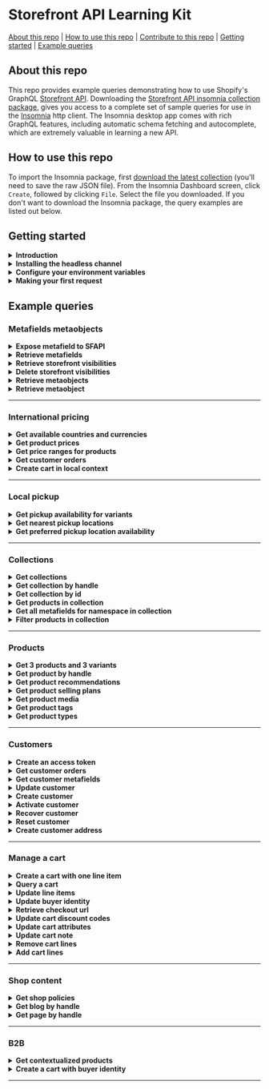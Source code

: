 # Storefront API Learning Kit
[About this repo](#about-this-repo) | [How to use this repo](#how-to-use-this-repo) | [Contribute to this repo](https://github.com/Shopify/storefront-api-learning-kit/blob/main/contributing.md) | [Getting started](#getting-started) | [Example queries](#example-queries)

## About this repo
This repo provides example queries demonstrating how to use Shopify's GraphQL [Storefront API](https://shopify.dev/docs/storefront-api/getting-started). Downloading the [Storefront API insomnia collection package](builds/storefront-api-learning-kit-insomnia.json), gives you access to a complete set of sample queries for use in the [Insomnia](https://insomnia.rest/) http client. The Insomnia desktop app comes with rich GraphQL features, including automatic schema fetching and autocomplete, which are extremely valuable in learning a new API.
## How to use this repo
To import the Insomnia package, first [download the latest collection](builds/storefront-api-learning-kit-insomnia.json) (you'll need to save the raw JSON file).
From the Insomnia Dashboard screen, click `Create`, followed by clicking `File`. Select the file you downloaded.
If you don't want to download the Insomnia package, the query examples are listed out below.
## Getting started
<details><summary><strong>Introduction</strong></summary>
<p>

This learning kit provides a set of common GraphQL queries and mutations used with the Shopify Storefront API.

If not already familiar with GraphQL, or Shopify APIs, please consult the Shopify GraphQL learning kit  https://shopifypartnerblog.myshopify.com/blogs/blog/shopify-graphql-learning-kit

The Shopify Storefront API gives you full creative control to customize your customers' buying experience.

With the Storefront API you can access several Shopify resource types with the following access scopes:
- Read products, variants, and collections.
- Read and modify customer details.
- Read and modify checkouts.
- Read store content like articles, blogs and comments.
- Read subscription selling plans.
- Read and modify cart objects.

Unlike the Admin API, the Storefront API is an unauthenticated API.
Any data exposed by the Storefront API can be seen by any visitor to the store.
Only use the Storefront API when you're comfortable with that risk and the data that is being exposed.
Risk can be mitigated by only providing access scopes required.
For a complete list of access scopes consult Shopify documentation at https://shopify.dev/api/usage/access-scopes#unauthenticated-access-scopes

Access to the Storefront API can be granted by a merchant via a public sales channel, or by creating a Headless channel in your Shopify Admin.
For simplicity of this tutorial, we'll create a Headless channel in the Shopify Admin.
The process to add the Headless channel is documented in the next section titled "Installing the Headless Channel ".

Documentation for accessing the Storefront API using the Headless channel can be found [here](https://shopify.dev//custom-storefronts/building-with-the-storefront-api/getting-started#step-1-enable-storefront-api-access)

The home of Storefront API-related developer documents and tutorials can be found at https://shopify.dev/api/storefront</p>
</details>
<details><summary><strong>Installing the headless channel</strong></summary>
<p>

To start using the Storefront API you'll need to enable access by installing the __Headless__ channel on your store.
To install, you can follow the directions outlined here or get it from the [Shopify App Store](https://apps.shopify.com/headless).

Installing the Headless Channel from Shopify Admin
1. From your Shopify admin, click __Sales channels__.
2. Click __Recommended sales channels__.
3. In the __Picked for you modal__, scroll to the Build custom storefronts section.
4. Within the __Headless: Build your own commerce stack__ card, click __Add__.
5. Click __Add sales channel__.
6. Click __Create storefront__.</p>
</details>
<details><summary><strong>Configure your environment variables</strong></summary>
<p>

Environment variables are JSON key-value pairs that allow you to refer to values without having to write them out every time.

For the tutorial, three environment variables will be utilized.

1. `base_url` will be the Shopify store being connected to.
- If your store is mydevstore.myshopify.com, enter “mydevstore.myshopify.com” here.
2. `api_version` is the Storefront API version used for the API requests.
- This can be changed to an earlier version or unstable depending on your use case.
3. `storefront_access_token` is used to populate the X-Shopify-Storefront-Access-Token request header.
- This is the Public access token associated with the Storefront you created in the "Installing the Headless Channel" section.</p>
</details>
<details><summary><strong>Making your first request</strong></summary>
<p>

You should see at the top of the frame that we're using the "base_url" and "api_version" to build out the address for the endpoint.
You can also click the "Headers" tab at the top to see the "storefront_access_token" being used.
Hovering over environment variables should show you the value that will be substituted into the request.
If you don’t see your values, ensure you have the right environment selected.

Once you've confirmed these three fields are set in your environment, try running the shop query below.
If the Storefront API access token has been configured correctly, you should get your shop’s info returned.

```gql
query getShopDetails{
  shop {
    name
    primaryDomain{
      host
      url
    }
    paymentSettings{
      currencyCode
      acceptedCardBrands
      enabledPresentmentCurrencies
    }
  }
}
```
</p>
</details>

## Example queries
### Metafields metaobjects
<details><summary><strong>Expose metafield to SFAPI</strong></summary>
<p>

Metafields allow merchants to store additional information for Shopify resources including:
- Products
- Collections
- Customers
- Blogs
- Pages
- Shop
- Discounts
- Draft Orders
- Locations
- Orders
- Product Images
- Product Variants

For a complete list please consult https://shopify.dev/api/admin-graphql/2022-10/enums/MetafieldOwnerType

Unlike the Admin API, metafields must first be made visible to the Storefront API.
To make metafields visible to the Storefront API use the Shopify Admin API mutation metafieldStorefrontVisibilityCreate.

Ensure you are calling the Admin API https://shopify.dev/api/admin-graphql#endpoints with valid Admin API credentials https://shopify.dev/api/admin-graphql#authentication when exposing metafields to the Storefront API.

For more information on the metafieldStorefrontVisibilityCreate mutation consult the Shopify Admin API doc https://shopify.dev/docs/admin-api/graphql/reference/metafields/metafieldstorefrontvisibilitycreate

For a complete Storefront API metafield reference please consult the metafield tutorial at
https://shopify.dev/tutorials/retrieve-metafields-with-storefront-api#expose-metafields-to-the-storefront-api

```gql
mutation createMetafieldStorefrontVisibility(
  $input: MetafieldStorefrontVisibilityInput!
) {
  metafieldStorefrontVisibilityCreate(input: $input) {
    metafieldStorefrontVisibility {
      id # MetafieldStorefrontVisibility record id
      key # Key must be unique within this namespace on this resource
      ownerType
      namespace
      updatedAt
    }
    userErrors {
      field
      message
    }
  }
}

variables
{
  "input": {
    "key": "drying_instructions",
    "namespace": "garment_care",
    "ownerType": "COLLECTION"
  }
}
```
</p>
</details>
<details><summary><strong>Retrieve metafields</strong></summary>
<p>

Once a metafield has been exposed it can be retrieved using the Storefront API. In order to retrieve a single metafield, specify the namespace and key arguments.
To query for a list of metafields pass the identifiers argument again specifying namespace and key
For more information please consult https://shopify.dev/custom-storefronts/products-collections/metafields#step-2-retrieve-metafields

The following example retrieves a specific metafield and a list of metafields that match the supplied namespace and key and collection id.
Ensure that you've added a value to any metafields you wish to query back by updating it using Admin API https://shopify.dev/apps/metafields/manage-metafields#step-3-update-a-metafield

```gql
query getCollectionMetaField(
  $id: ID!
  $namespace: String!
  $key: String!
  $another_namespace: String!
  $another_key: String!
) {
  collection(id: $id) {
    metafield(namespace: $namespace, key: $key) {
      key
      namespace
      value
      id # metafield id
    }
  }
  
  collection(id: $id) {
    metafields(
      identifiers: [
        { namespace: $namespace, key: $key },
        { namespace: $another_namespace, key: $another_key }
      ]
    ) {
      key
      namespace
      value
      id # metafield id
    }
  }
}

variables
{
  "id": "gid://shopify/Collection/288378781858",
  "namespace": "garment_care",
  "key": "wash_temperature",
  "another_namespace": "bakery",
  "another_key": "ingredients-new"
}
```
</p>
</details>
<details><summary><strong>Retrieve storefront visibilities</strong></summary>
<p>

To retrieve a list of MetafieldStorefrontVisibility records use the metafieldStorefrontVisibilities query available on the Admin API and return a list of exposed metafield records.

Ensure you are calling the Admin API https://shopify.dev/api/admin-graphql#endpoints with valid Admin API credentials https://shopify.dev/api/admin-graphql#authentication when retrieving a list of MetafieldStorefrontVisibility records.
For a complete reference please consult https://shopify.dev/api/admin-graphql/2022-10/queries/metafieldStorefrontVisibilities#top

```gql
query getMetafieldStorefrontVisibilities($first: Int!, $namespace: String!) {
  metafieldStorefrontVisibilities(first: $first, namespace: $namespace) {
    edges {
      node {
        id # Metafield visibility record id
        namespace
        key
        createdAt
      }
    }
  }
}

variables
{
  "first": 5,
  "namespace": "garment_care"
}
```
</p>
</details>
<details><summary><strong>Delete storefront visibilities</strong></summary>
<p>

If you no longer need to access a metafield with the Storefront API, you can hide it again by using the GraphQL Admin API to delete the MetafieldStorefrontVisibility record that you created.
The  metafieldStorefrontVisibilityDelete mutation requires the visibility record of the metafield you wish to hide from the Storefront API.
The metafield will no longer be accessible through the Storefront API.

Ensure you are calling the Admin API https://shopify.dev/api/admin-graphql#endpoints with valid Admin API credentials https://shopify.dev/api/admin-graphql#authentication when deleting a MetafieldStorefrontVisibility record.
For a complete reference please consult https://shopify.dev/api/admin-graphql/2022-10/mutations/metafieldStorefrontVisibilityDelete

```gql
mutation deleteMetafieldStorefrontVisibilities($id: ID!) {
  metafieldStorefrontVisibilityDelete(id: $id) {
    deletedMetafieldStorefrontVisibilityId # The visibility record of the metafield hidden from Storefront API
    
    userErrors {
      field
      message
    }
  }
}

variables
{
  "id": "gid://shopify/MetafieldStorefrontVisibility/1684242594"
}
```
</p>
</details>
<details><summary><strong>Retrieve metaobjects</strong></summary>
<p>

Metaobjects are custom data structures introduced with version 2023-01 that your app can define and create to store your app's information.
Similar to metafields, they can be associated with a Shopify resource such as a product or a collection.
However, they can also exist on their own. Metaobjects provide you with a way to create resources that Shopify doesn't offer out of the box.

In order to query metaobjects with the Storefront API you must first create a metaobject definition using the Admin API with the metaobjectDefinitionCreate mutation
and create a corresponding metaobject using the Admin API mutation metaobjectCreate.
For more information consult Shopify Admin API docs at https://shopify.dev/api/admin-graphql/2023-01/mutations/metaobjectDefinitionCreate
and https://shopify.dev/api/admin-graphql/2023-01/mutations/metaobjectCreate

When creating a new metaobject definition to create new associated metaobjects that you want to access using Storefront API, be sure to set "access" for the "storefront" property to "PUBLIC_READ".
For more information about the MetaObjectDefinitionCreateInput please see https://shopify.dev/api/admin-graphql/2023-01/mutations/metaobjectDefinitionCreate#field-metaobjectdefinitioncreateinput-access
Ensure you are calling the Admin API https://shopify.dev/api/admin-graphql#endpoints with valid Admin API credentials https://shopify.dev/api/admin-graphql#authentication

The following example returns a list of the first ten metaobjects for a given type from the Storefront API. As well as type, which is a required argument, either first or last must be passed.
Other optional arguments include reverse and sortKey which determines whether to sort the returned list by "id", "type", "updated_at", or "display_name".
For more information consult Storefront API documentation at https://shopify.dev/api/storefront/2023-01/queries/metaobjects

```gql
query getMetaObjects(
  $type: String!,
  $sortKey: String,
  $first: Int,
  $reverse: Boolean
){
  metaobjects(
    type: $type,
    sortKey: $sortKey,
    first: $first,
    reverse: $reverse
  ) {
    edges {
      node {
        id
        fields {
          key
          value
        }
        handle
        updatedAt
        type
      }
    }
  }
}

variables
{
  "type": "Product_Highlights",
  "sortKey": "id",
  "first": 10,
  "reverse": true
}
```
</p>
</details>
<details><summary><strong>Retrieve metaobject</strong></summary>
<p>

The following example retreives a single metaobject by a given metaobject id.
For more information consult Storefront API documentation at https://shopify.dev/api/storefront/2023-01/queries/metaobject


```gql
query getMetaObject($id: ID!) { # A metaobject can be retrieved by handle or id
  metaobject(id: $id) {
    id
    type
    updatedAt
    handle
    
    fields {
      key
      value
      type
    }
    
    fields {
      key
      value
      type
    }
  }
}

variables
{
  "id": "gid://shopify/Metaobject/819214"
}
```
</p>
</details>

---
### International pricing
<details><summary><strong>Get available countries and currencies</strong></summary>
<p>

To present pricing in local currency enable the market of the passed in country context within Markets.
If the country is not enabled in Markets the currency of the active localized experience will be the store's default currency.

To present a localized language experience enable it from Markets.
If an alternate language is not enabled for the passed in country context, the active language will be the store's default.

```gql
query getCountriesAndCurrencies($country: CountryCode) @inContext(country: $country) {
  localization {
    language{ #The language of the active localized experience.
      isoCode
      name
    }
    availableCountries {
      currency {
        isoCode
        name
        symbol
      }
      isoCode
      name
      unitSystem
    }
    country { #The currency of the active localized experience.
      currency {
        isoCode
        name
        symbol
      }
      isoCode
      name
      unitSystem
    }
  }
}

variables
{
  "country": "FR"
}
```
</p>
</details>
<details><summary><strong>Get product prices</strong></summary>
<p>

```gql
query allProducts($country: CountryCode) @inContext(country: $country) {
  products(first: 1) {
    edges {
      node {
        title
        variants(first:1) {
          edges {
            node {
              title
              price {
                amount
                currencyCode #active local currency
              }
            }
          }
        }
      }
    }
  }
}

variables
{
  "country": "CA"
}
```
</p>
</details>
<details><summary><strong>Get price ranges for products</strong></summary>
<p>

```gql
query getProductPriceRanges($country: CountryCode) @inContext(country: $country) {
  products(first: 1) {
    edges {
      node {
        title
        priceRange {
          minVariantPrice {
            amount
            currencyCode  #active local currency
          }
          maxVariantPrice {
            amount
            currencyCode
          }
        }
        compareAtPriceRange {
          minVariantPrice {
            amount
            currencyCode  #active local currency
          }
          maxVariantPrice {
            amount
            currencyCode
          }
        }
      }
    }
  }
}

variables
{
  "country": "CA"
}
```
</p>
</details>
<details><summary><strong>Get customer orders</strong></summary>
<p>

```gql
query getcustomerOrders($customerAccessToken: String!, $country: CountryCode)@inContext(country: $country) {
  customer(customerAccessToken: $customerAccessToken) {
    orders(first:10) {
      edges {
        node {
          totalPrice {
            amount
            currencyCode # store's currency
          }
          lineItems(first:10) {
            edges {
              node {
                originalTotalPrice {
                  amount
                  currencyCode # store's currency
                }
                variant {
                  price {
                    amount
                    currencyCode # active local currency
                  }
                }
              }
            }
          }
        }
      }
    }
  }
}

variables
{
  "customerAccessToken": "customerAccessToken",
  "country": "FR"
}
```
</p>
</details>
<details><summary><strong>Create cart in local context</strong></summary>
<p>

Generates a cart in the currency and language of the context passed in.
Requires that the country passed be enabled in Markets and that the language passed in is enabled for that market.

```gql
mutation cartCreate($cartInput: CartInput!, $country: CountryCode, $language: LanguageCode)@inContext(country: $country, language: $language){
  cartCreate(input: $cartInput) {
    userErrors {
      code
      message
    }
    cart {
      id
      checkoutUrl #URL for cart in local currency and language passed in
      lines(first: 50) {
        edges {
          node {
            id
            merchandise {
              ... on ProductVariant {
                title
                product {
                  title
                }
                id
                quantityAvailable
              }
            }
          }
        }
      }
      cost {
        subtotalAmount {
          amount #active local currency
          currencyCode
        }
        totalAmount {
          amount #active local currency
          currencyCode
        }
      }
    }
  }
}

variables
{
  "cartInput": {
    "lines": [
      {
        "quantity": 3,
        "merchandiseId": "gid://shopify/ProductVariant/42485059584162"
      },
      {
        "quantity": 1,
        "merchandiseId": "gid://shopify/ProductVariant/42790980223138"
      }
    ]
    
  },
  "country": "US",
  "language": "ES"
}
```
</p>
</details>

---
### Local pickup
<details><summary><strong>Get pickup availability for variants</strong></summary>
<p>

Before sending this request, please make sure your app has unauthenticated_read_product_pickup_locations scope, and store pick up has been enabled. For all the requirements please check this dev doc: https://shopify.dev/custom-storefronts/products-collections/local-pickup#requirements

You can also use "id" to replace "handle" as argument to query product.

```gql
query getStoreAvailability($handle: String! $name: String! $value:String!) {
  product(handle:$handle) {
    variantBySelectedOptions(selectedOptions: {name: $name, value: $value}) {
    storeAvailability(first: 1) {
      edges {
        node {
          available
          pickUpTime
          location {
            name
          }
        }
      }
    }
  }
}
}

variables
{
"handle": "Orange",
"name": "Weight",
"value": "2 lb"
}
```
</p>
</details>
<details><summary><strong>Get nearest pickup locations</strong></summary>
<p>

This query will return the first 5 shop locations that support in-store pickup. The `near` parameter is used to sort results based on proximity to the provided location. Results could also be sorted by city, location id, or location name by using CITY, ID, or NAME respectively as the sortKey.

```gql
query getNearestPickupLocations($location: GeoCoordinateInput!) {
  locations(near:$location, first: 5, sortKey: DISTANCE) {
    edges {
      node {
        id
        name
        address {
          formatted
        }
      }
    }
  }
}

variables
{
  "location": {
    "latitude": 45.4553,
    "longitude": -75.6973
  }
}
```
</p>
</details>
<details><summary><strong>Get preferred pickup location availability</strong></summary>
<p>

Before sending this request, please make sure your app has unauthenticated_read_product_pickup_locations scope.

This query will return in-store pickup locations that have the product stocked, sorted by proximity to a buyers preferred store pickup location. The buyer's preferred pickup location is passed as the `preferredLocationId` argument.

```gql
query getPreferredStoreAvailability ($preferredLocationId: ID, $handle: String!,$selectedOptions: [SelectedOptionInput!]!)@inContext(preferredLocationId: $preferredLocationId) {
  product(handle: $handle) {
    variantBySelectedOptions(selectedOptions: $selectedOptions) {
      storeAvailability(first: 1) {
        edges {
          node {
            available
            pickUpTime
            location {
              name
            }
          }
        }
      }
    }
  }
}

variables
{
  "preferredLocationId": "gid://shopify/Location/65607794710",
  "handle": "Orange",
  "selectedOptions": {
    "name": "Weight",
    "value": "1 lb"
  }
}
```
</p>
</details>

---
### Collections
<details><summary><strong>Get collections</strong></summary>
<p>

Simple query to return the first 10 collections in the shop.

Since a shop can contain multiple collections, pagination is required.

```gql
query getCollections {
  collections(first: 10) {
    edges {
      cursor
      node {
        id
        handle
      }
    }
    pageInfo {
      hasNextPage
      hasPreviousPage
    }
  }
}
```
</p>
</details>
<details><summary><strong>Get collection by handle</strong></summary>
<p>

Simple query to return details from a collection object by passing the collection.handle as an argument.

```gql
query getCollectionByHandle($handle: String!) {
  collection(handle: $handle) {
    id
    title
    description
  }
}

variables
{
  "handle": "all"
}
```
</p>
</details>
<details><summary><strong>Get collection by id</strong></summary>
<p>

Query that returns details from a collection object by passing the collection.id as an argument.

```gql
query getCollectionById($id: ID!) {
  collection(id: $id) {
    title
    description
    handle
  }
}

variables
{
  "id": "gid://shopify/Collection/1"
}
```
</p>
</details>
<details><summary><strong>Get products in collection</strong></summary>
<p>

This query returns data from a single collection, specified by the handle.

The data returned in the product connection can be used to display a page of products.

The `products` connection requires pagination in this query, since collections can contain a large number of products.
This query includes the `sortKey` argument on the products connection, this returns products in the order specified by the sortKey

Products can contain multiple images, so the `images` connection requires pagination.

Since products can contain multiple variants, we've asked the products connection to return price ranges.

In this example we only want to display 1 image per product, so we're only asking for first:1

```gql
query getProductsInCollection($handle: String!) {
  collection(handle: $handle) {
    id
    title
    products(first: 50, sortKey: BEST_SELLING) {
      edges {
        node {
          id
          title
          vendor
          availableForSale
          images(first: 1) {
            edges {
              node {
                id
                url
                width
                height
                altText
              }
            }
          }
          priceRange { # Returns range of prices for a product in the shop's currency.
            minVariantPrice {
              amount
              currencyCode
            }
            maxVariantPrice {
              amount
              currencyCode
            }
          }
        }
      }
    }
  }
}

variables
{
  "handle": "all"
}
```
</p>
</details>
<details><summary><strong>Get all metafields for namespace in collection</strong></summary>
<p>

Uses the `collectionByHandle` query to specify a collection by passing the handle.

Identifiers are used to identify the metafields associated with the resource matching the supplied list of namespaces and keys.

The `metafields` connection is using the `namespace` argument to return only metafields in a specific namespace.

Since collections can have a large number of metafields in a given namespace, pagination is required on the `metafields` connection.

By default, the Storefront API can't read metafields. To make specific metafields visible in the Storefront API, you need to create a MetafieldStorefrontVisibility record.

For more information please consult #https://shopify.dev/custom-storefronts/products-collections/metafields

```gql
query getCollectionMetafieldsByNamespace($handle: String! $namespace: String!) {
  collection(handle: $handle) {
    id
    metafields(identifiers: [{ namespace: $namespace, key: $key }]) {
    key
    namespace
    value
    id
  }
}
}

variables
{
"handle": "all",
"namespace": "global"
}
```
</p>
</details>
<details><summary><strong>Filter products in collection</strong></summary>
<p>

You can use the Storefront API to filter products in a collection using product filters.

This functionality lets you build a desired customer experience on a storefront, such as the ability to narrow down the search results that you display to customers.

Products in collections can be filtered by type, vendor, variant options, price, stock and metafield value.

Please note there are requirements to using product filters in collections here - https://shopify.dev/custom-storefronts/products-collections/filter-products#requirements

In the following example, products in the collection that have the "shoes" product type are returned.

Further examples of product filters can be found in the above documentation.

```gql
query getProductsOfProductTypeInCollection($handle: String!, $value: String!) {
  collection(handle: $handle) {
    handle
    products(first: 10, filters: { productType: $value }) {
    edges {
      node {
        handle
        productType
      }
    }
  }
}
}

variables
{
"handle": "filterable-collection",
"value": "shoes"
}
```
</p>
</details>

---
### Products
<details><summary><strong>Get 3 products and 3 variants</strong></summary>
<p>

This query gets the products connection, which is available from the QueryRoot, and asks for the first 3 products.
It selects edges, the node, and fields from each of the returned product objects.
Since products also have a variants connection, we repeat a similar process to get information on the first 3 variants on each of those products.


```gql
query getProductsAndVariants {
  products(first: 3) {
    edges {
      cursor
      node {
        id
        title
        description
        handle
        variants(first: 3) {
          edges {
            cursor
            node {
              id
              title
              quantityAvailable
              price {
                amount
                currencyCode
              }
            }
          }
        }
      }
    }
  }
}
```
</p>
</details>
<details><summary><strong>Get product by handle</strong></summary>
<p>

This query gets a single product connection, available from the QueryRoot, that matches the handle "my-test-product".
As only one product connection will be returned, we don't need to specify edges, node, or cursor. This query can also be used to get a product by id by replacing (handle: $handle) with (id: $id)

```gql
query getProductByHandle {
  product(handle: "my-test-product") {
    id
    title
    description
    variants(first: 3) {
      edges {
        cursor
        node {
          id
          title
          quantityAvailable
          price {
            amount
            currencyCode
          }
        }
      }
    }
  }
}
```
</p>
</details>
<details><summary><strong>Get product recommendations</strong></summary>
<p>

This query gets a single product connection, available from the QueryRoot, that matches the base64-encoded id of the product.
As only one product connection will be returned, we don't need to specify edges, node, or cursor.

```gql
query getProductRecommendations {
  productRecommendations(productId: "gid://shopify/Product/123456789") {
    id
    title
    description
    variants(first: 3) {
      edges {
        cursor
        node {
          id
          title
          quantityAvailable
          price {
            amount
            currencyCode
          }
        }
      }
    }
  }
}
```
</p>
</details>
<details><summary><strong>Get product selling plans</strong></summary>
<p>

This query gets the first 30 products, the first 5 selling plan groups associated with them, and the first 5 selling plans within the groups.
We use fragments to return the price adjustments for each selling plan.

```gql
query getProductSellingPlans {
  products(first: 30) {
    pageInfo {
      hasNextPage
      hasPreviousPage
    }
    edges {
      cursor
      node {
        id
        title
        sellingPlanGroups(first: 5) {
          pageInfo {
            hasNextPage
            hasPreviousPage
          }
          edges {
            cursor
            node {
              appName
              name
              options {
                name
                values
              }
              sellingPlans(first: 5) {
                pageInfo {
                  hasNextPage
                  hasPreviousPage
                }
                edges {
                  cursor
                  node {
                    id
                    description
                    recurringDeliveries
                    priceAdjustments {
                      adjustmentValue {
                        ... on SellingPlanPercentagePriceAdjustment {
                          adjustmentPercentage
                        }
                        ... on SellingPlanFixedAmountPriceAdjustment {
                          adjustmentAmount {
                            amount
                            currencyCode
                          }
                        }
                        ... on SellingPlanFixedPriceAdjustment {
                          price {
                            amount
                            currencyCode
                          }
                        }
                      }
                      orderCount
                    }
                    options {
                      name
                      value
                    }
                  }
                }
              }
            }
          }
        }
      }
    }
  }
}
```
</p>
</details>
<details><summary><strong>Get product media</strong></summary>
<p>

This query gets 3 products and their media; we use a fragment here to specify the fields that we want to return for each possible media type.
You cannot retrieve media for product variants with the Storefront API, only products. You cannot upload media, add media to a product, or delete media with the Storefront API, use the Admin API for these tasks.
https://shopify.dev/tutorials/manage-product-media-with-admin-api#retrieve-product-media-by-using-the-storefront-api

```gql
query getProductMedia {
  products(first: 3) {
    edges {
      cursor
      node {
        id
        title
        description
        media(first: 10) {
          edges {
            node {
              mediaContentType
              alt
              ...mediaFieldsByType
            }
          }
        }
      }
    }
  }
}

fragment mediaFieldsByType on Media {
  ...on ExternalVideo {
    id
    host
    originUrl
  }
  ...on MediaImage {
    image {
      url
    }
  }
  ...on Model3d {
    sources {
      url
      mimeType
      format
      filesize
    }
  }
  ...on Video {
    sources {
      url
      mimeType
      format
      height
      width
    }
  }
}
```
</p>
</details>
<details><summary><strong>Get product tags</strong></summary>
<p>

Returns product tags. This query requires the unauthenticated_read_product_tags scope, more info can be found here: https://shopify.dev/api/usage/access-scopes

```gql
query getProductTags {
  productTags(first:10) {
    edges{
      node
    }
  }
}
```
</p>
</details>
<details><summary><strong>Get product types</strong></summary>
<p>

Returns product types. This query requires the unauthenticated_read_product_listings scope, more info can be found here: https://shopify.dev/api/usage/access-scopes
```gql
query getProductTypes {
  productTypes(first: 10) {
    edges{
      node
    }
  }
}
```
</p>
</details>

---
### Customers
<details><summary><strong>Create an access token</strong></summary>
<p>

The Storefront API allows access to a customer’s addresses, orders and metafields. To access customers, an app must have unauthenticated_read_customers access scope.

To query a customer, a customerAccessToken is required. This is obtained via the customerAccessTokenCreate mutation which exchanges a user’s email address and password for an access token.

```gql
mutation customerAccessTokenCreate($input: CustomerAccessTokenCreateInput!) {
  customerAccessTokenCreate(input: $input) {
    customerAccessToken {
      accessToken
      expiresAt
    }
    customerUserErrors {
      code
      field
      message
    }
  }
}

variables
{
  "input": {
    "email": "user@example.com",
    "password": "HiZqFuDvDdQ7"
  }
}
```
</p>
</details>
<details><summary><strong>Get customer orders</strong></summary>
<p>

To query a customer, a customerAccessToken is required. This is obtained via the customerAccessTokenCreate mutation which exchanges a user’s email address and password for an access token.

```gql
query getCustomerOrders($customerAccessToken: String!){
  customer(customerAccessToken: $customerAccessToken) {
    id
    orders(first:3) {
      edges {
        node {
          orderNumber
        }
      }
    }
  }
}

variables
{
  "customerAccessToken": "d794063da4e26c9b1a8d7b77bdfd6862"
}
```
</p>
</details>
<details><summary><strong>Get customer metafields</strong></summary>
<p>

To query a customer, a customerAccessToken is required. This is obtained via the customerAccessTokenCreate mutation which exchanges a user’s email address and password for an access token.

By default, the Storefront API can't read metafields. To make specific metafields visible in the Storefront API, you need to create a MetafieldStorefrontVisibility record. See metafields/expose_metafield_to_SFAPI query for more details: # https://github.com/Shopify/storefront-api-learning-kit/tree/main/examples/05_collections/05_get_all_metafields_for_namespace_in_collection

If you would like to know more regarding metafields, check out this dev doc #https://shopify.dev/tutorials/retrieve-metafields-with-storefront-api#expose-metafields-to-the-storefront-api

Identifiers are used to identify the metafields associated with the resource matching the supplied list of namespaces and keys.

To know more about metafields, please navigate to metafields directory of this repo to get more information.

```gql
query CustomerMetafields($customerAccessToken: String!, $identifiers: [HasMetafieldsIdentifier!]!){
  customer(customerAccessToken: $customerAccessToken) {
    id
    email
    metafields (identifiers:$identifiers) {
      id
      key
      value
      namespace
      type
    }
  }
}

variables
{
  "customerAccessToken": "7cd6d36137f41d57bb8e85ae0d178d60",
  "identifiers": [
    {
      "namespace": "Membership",
      "key": "VIP level"
    },
    {
      "namespace": "Membership",
      "key": "startDate"
    },
    {
      "namespace": "note",
      "key": "preference"
    }
  ]
}
```
</p>
</details>
<details><summary><strong>Update customer</strong></summary>
<p>

To query a customer, a customerAccessToken is required. This is obtained via the customerAccessTokenCreate mutation which exchanges a user’s email address and password for an access token.

```gql
mutation customerUpdate($customerAccessToken: String!, $customer: CustomerUpdateInput!) {
  customerUpdate(customerAccessToken: $customerAccessToken, customer: $customer) {
    customer {
      id
    }
    customerAccessToken {
      accessToken
      expiresAt
    }
    customerUserErrors {
      code
      field
      message
    }
  }
}

variables
{
  "customerAccessToken": "d794063da4e26c9b1a8d7b77bdfd6862",
  "customer": {
    "phone": "+61401425227"
  }
}
```
</p>
</details>
<details><summary><strong>Create customer</strong></summary>
<p>

This mutation will create a customer account with password for the customer to login.

```gql
mutation createCustomerAccount($input: CustomerCreateInput!) {
  customerCreate(input: $input) {
    customer {
      id
      email
      firstName
      lastName
      phone
    }
    customerUserErrors {
      code
      field
      message
    }
  }
}

variables
{
  "input": {
    "acceptsMarketing": true,
    "email": "example@example.com",
    "firstName": "John",
    "lastName": "Smith",
    "password": "qwerty12345",
    "phone": "+64213444048"
  }
}
```
</p>
</details>
<details><summary><strong>Activate customer</strong></summary>
<p>

Once a customer account is created, an email will be sent to the customer with the account activation url. This mutation will use the activationToken from the activation url to active the customer account.
You can also use the activation url directly to activate the customer account. See customerActivateByUrl mutation https://shopify.dev/api/storefront/2023-01/mutations/customerActivateByUrl

```gql
mutation activateCustomerAccount($id: ID!, $input: CustomerActivateInput!) {
  customerActivate(id: $id, input: $input) {
    customer {
      id
      email
      firstName
      lastName
      phone
    }
    customerAccessToken {
      accessToken
      expiresAt
    }
    customerUserErrors {
      code
      field
      message
    }
  }
}

variables
{
  "id": "gid://shopify/Customer/5820694691862",
  "input": {
    "activationToken": "da48cbd301e7c31a9d5dca03fcf5cdb6-1671054502",
    "password": "qwerty12345"
  }
}
```
</p>
</details>
<details><summary><strong>Recover customer</strong></summary>
<p>

This mutation will send a email to customer to reset password of the customer account.

Note that this mutation is throttled by IP. if you are using authenticated access, you can pass a Shopify-Storefront-Buyer-IP header to enable the IP based throttling that will protect your app from any single user, such as a bot, consuming too much capacity.

```gql
mutation recoverCustomerAccount($email: String!) {
  customerRecover(email: $email) {
    customerUserErrors {
      code
      field
      message
    }
  }
}

variables
{
  "email":"example@example.com"
}
```
</p>
</details>
<details><summary><strong>Reset customer</strong></summary>
<p>

This mutation is used to reset the customer account password. After sending recoverCustomerAccount request, the customer will receive an email with an account recovery url for resetting customer account. This url will include the customer id and resetToken.
You can also use the url directly to reset the customer account. See customerResetByUrl mutation https://shopify.dev/api/storefront/2022-10/mutations/customerResetByUrl

```gql
mutation resetCustomerAccount($id: ID!, $input: CustomerResetInput!) {
  customerReset(id: $id, input: $input) {
    customer {
      id
      email
      firstName
      lastName
      phone
    }
    customerAccessToken {
      accessToken
      expiresAt
    }
    customerUserErrors {
      code
      field
      message
    }
  }
}

variables
{
  "id": "gid://shopify/Customer/5820694691862",
  "input": {
    "password": "12345qwerty",
    "resetToken": "2279f05aebbb8319553e46f2b71c88c7-1671131136"
  }
}
```
</p>
</details>
<details><summary><strong>Create customer address</strong></summary>
<p>

To query a customer, a customerAccessToken is required. This is obtained via the customerAccessTokenCreate mutation which exchanges a user’s email address and password for an access token.

This request will create a new address that appends to the current address array of the customer record.

```gql
mutation customerAddressCreate($customerAccessToken: String!, $address: MailingAddressInput!) {
  customerAddressCreate(customerAccessToken: $customerAccessToken, address: $address) {
    customerUserErrors {
      code
      field
      message
    }
    customerAddress {
      id
    }
  }
}

variables
{
  "customerAccessToken": "7cd6d36137f41d57bb8e85ae0d178d60",
  "address": {
    "lastName": "Smith",
    "firstName": "Mary",
    "address1": "123 Test Street",
    "province": "ON",
    "country": "Canada",
    "zip": "M5T1G4",
    "city": "Toronto"
  }
}
```
</p>
</details>

---
### Manage a cart
<details><summary><strong>Create a cart with one line item</strong></summary>
<p>

This mutation creates a cart and returns information about the cart to ensure it's correct (id, lines, product variant id, etc) as well as some information about the cart you may want (e.g. cost, subtotalAmount, totalTaxAmount, totalDutyAmount). The checkoutUrl object contains the url of the checkout for the created cart
```gql
mutation createCart($cartInput: CartInput) {
  cartCreate(input: $cartInput) {
    cart {
      id
      createdAt
      updatedAt
      checkoutUrl
      lines(first: 10) {
        edges {
          node {
            id
            merchandise {
              ... on ProductVariant {
                id
              }
            }
          }
        }
      }
      attributes {
        key
        value
      }
      cost {
        totalAmount {
          amount
          currencyCode
        }
        subtotalAmount {
          amount
          currencyCode
        }
        totalTaxAmount {
          amount
          currencyCode
        }
        totalDutyAmount {
          amount
          currencyCode
        }
      }
    }
  }
}

variables
{
  "cartInput": {
    "lines": [
      {
        "quantity": 1,
        "merchandiseId": "gid://shopify/ProductVariant/123"
      }
    ],
    "attributes": {
      "key": "cart_attribute_key",
      "value": "This is a cart attribute value"
    }
  }
}
```
</p>
</details>
<details><summary><strong>Query a cart</strong></summary>
<p>

Query a cart by id and return some of the cart's objects. See documentation here for comprehensive list: https://shopify.dev/api/storefront/latest/queries/cart
```gql
query cartQuery($cartId: ID!) {
  cart(id: $cartId) {
    id
    createdAt
    updatedAt
    checkoutUrl
    lines(first: 10) {
      edges {
        node {
          id
          quantity
          merchandise {
            ... on ProductVariant {
              id
            }
          }
          attributes {
            key
            value
          }
        }
      }
    }
    attributes {
      key
      value
    }
    cost {
      totalAmount {
        amount
        currencyCode
      }
      subtotalAmount {
        amount
        currencyCode
      }
      totalTaxAmount {
        amount
        currencyCode
      }
      totalDutyAmount {
        amount
        currencyCode
      }
    }
    buyerIdentity {
      email
      phone
      customer {
        id
      }
      countryCode
    }
  }
}

variables
{
  "cartId": "gid://shopify/Cart/50b74bf9dc2bc7a410053b5ffb31ba51"
}
```
</p>
</details>
<details><summary><strong>Update line items</strong></summary>
<p>

This mutation is used to add a product variant of the same type to the cart. In the below example, the quantity of the variant (in variables.json) is increased and the id and quantity are returned to confirm they are correct.
```gql
mutation updateCartLines($cartId: ID!, $lines: [CartLineUpdateInput!]!) {
  cartLinesUpdate(cartId: $cartId, lines: $lines) {
    cart {
      id
      lines(first: 10) {
        edges {
          node {
            id
            quantity
            merchandise {
              ... on ProductVariant {
                id
              }
            }
          }
        }
      }
      cost {
        totalAmount {
          amount
          currencyCode
        }
        subtotalAmount {
          amount
          currencyCode
        }
        totalTaxAmount {
          amount
          currencyCode
        }
        totalDutyAmount {
          amount
          currencyCode
        }
      }
    }
  }
}

variables
{
  "cartId": "gid://shopify/Cart/50b74bf9dc2bc7a410053b5ffb31ba51",
  "lines": {
    "id": "gid://shopify/CartLine/7b9ed49f-830e-4142-9c81-e7f8249863ad?cart=50b74bf9dc2bc7a410053b5ffb31ba51",
    "quantity": 3
  }
}
```
</p>
</details>
<details><summary><strong>Update buyer identity</strong></summary>
<p>

cartBuyerIdentityUpdate is used to associate customer info with a cart and is used to determine international pricing. The below example is updating the buyerIdentity and returning the info (email, phone, delivery address preferences) to ensure that it updated correctly
```gql
mutation updateCartBuyerIdentity($buyerIdentity: CartBuyerIdentityInput!, $cartId: ID!) {
  cartBuyerIdentityUpdate(buyerIdentity: $buyerIdentity, cartId: $cartId) {
    cart {
      id
      buyerIdentity {
        email
        phone
        deliveryAddressPreferences {
          ... on MailingAddress {
            address1
            city
            country
            firstName
            lastName
          }
        }
      }
    }
    userErrors {
      field
      message
    }
  }
}

variables
{
  "buyerIdentity": {
    "countryCode": "CA",
    "deliveryAddressPreferences": [
      {
        "deliveryAddress": {
          "address1": "123 Fake St.",
          "city": "Toronto",
          "company": "Shopify",
          "country": "Canada",
          "firstName": "Alice",
          "lastName": "Bob",
          "province": "ON"
        }
      }
    ],
    "email": "example-email@shopify.com"
  },
  "cartId": "gid://shopify/Cart/684d5f8c6e463f6057e77c15e34082f0"
}
```
</p>
</details>
<details><summary><strong>Retrieve checkout url</strong></summary>
<p>

Query gets cart by id and returns the cart's checkoutURL. That url directs you to the web checkout flow. More info here: https://shopify.dev/custom-storefronts/checkout/create#shopify-web-checkout
```gql
query checkoutURL($cartId: ID!) {
  cart(id: $cartId) {
    checkoutUrl
  }
}

variables
{
  "cartId": "gid://shopify/Cart/50b74bf9dc2bc7a410053b5ffb31ba51"
}
```
</p>
</details>
<details><summary><strong>Update cart discount codes</strong></summary>
<p>

This mutation updates the discount codes applied to a given cart and returns the cart id and discountCodes' 'code' and 'applicable' fields
```gql
mutation updateCartDiscountCodes($cartId: ID!, $discountCodes: [String!] ) {
  cartDiscountCodesUpdate(cartId: $cartId, discountCodes: $discountCodes) {
    cart {
      id
      discountCodes{
        code
        applicable
      }
      cost {
        totalAmount {
          amount
          currencyCode
        }
        subtotalAmount {
          amount
          currencyCode
        }
        totalTaxAmount {
          amount
          currencyCode
        }
        totalDutyAmount {
          amount
          currencyCode
        }
      }
    }
    
    userErrors {
      field
      message
    }
  }
}

variables
{
  "cartId": "gid://shopify/Cart/50b74bf9dc2bc7a410053b5ffb31ba51",
  "discountCodes": [
    "10_OFF"
  ]
}
```
</p>
</details>
<details><summary><strong>Update cart attributes</strong></summary>
<p>

Updates the attributes of a given cart. Cart attributes are used to store info that isn't included in the existing cart fields. The variables for this mutation provide an example of such a use case i.e.  "attributes": {
"key": "gift_wrap",
"value": "true"
}
The key/value can be passed as an object or objects in an array, but in either case the update overwrites the existing attributes.
```gql
mutation updateCartAttributes($attributes: [AttributeInput!]!, $cartId: ID!) {
  cartAttributesUpdate(attributes: $attributes, cartId: $cartId) {
    cart {
      id
      attributes{
        key
        value
      }
    }
    userErrors {
      field
      message
    }
  }
}

variables
{
  "attributes": {
    "key": "gift_wrap",
    "value": "true"
  },
  "cartId": "gid://shopify/Cart/50b74bf9dc2bc7a410053b5ffb31ba51"
}
```
</p>
</details>
<details><summary><strong>Update cart note</strong></summary>
<p>

Updates cart note, returns cart id and note. Notes are similiar to cart attributes in that they contain additional info about an order. However, notes can be a string whereas attributes require key/value pairs.
```gql
mutation updateCartNote($cartId: ID!) {
  cartNoteUpdate(cartId: $cartId) {
    cart {
      id
      note
      
    }
    userErrors {
      field
      message
    }
  }
}

variables
{
  "cartId": "gid://shopify/Cart/50b74bf9dc2bc7a410053b5ffb31ba51",
  "note": "This is a test note"
}
```
</p>
</details>
<details><summary><strong>Remove cart lines</strong></summary>
<p>

Remove lines from existing cart. Use the cost, subtotal, etc or userError message to confirm that the correct line has been removed. The userError message will let you know if the line in the request does not exist.
```gql
mutation removeCartLines($cartId: ID!, $lineIds: [ID!]!) {
  cartLinesRemove(cartId: $cartId, lineIds: $lineIds) {
    cart {
      id
      lines(first: 10){
        edges
        {
          node{
            quantity
            merchandise{
              ... on ProductVariant {
                id
              }
            }
          }
        }
      }
      cost {
        totalAmount {
          amount
          currencyCode
        }
        subtotalAmount {
          amount
          currencyCode
        }
        totalTaxAmount {
          amount
          currencyCode
        }
        totalDutyAmount {
          amount
          currencyCode
        }
      }
    }
    
    userErrors {
      field
      message
    }
  }
}

variables
{
  "cartId": "gid://shopify/Cart/50b74bf9dc2bc7a410053b5ffb31ba51",
  "lineIds": [
    "gid://shopify/CartLine/7b9ed49f-830e-4142-9c81-e7f8249863ad?cart=50b74bf9dc2bc7a410053b5ffb31ba51"
  ]
}
```
</p>
</details>
<details><summary><strong>Add cart lines</strong></summary>
<p>

This mutation adds lines to existing cart, returns the quantity and product id. This mutation also accepts sellingPlanId
```gql
mutation addCartLines($cartId: ID!, $lines: [CartLineInput!]!) {
  cartLinesAdd(cartId: $cartId, lines: $lines) {
    cart {
      id
      lines(first: 10){
        edges
        {
          node{
            quantity
            merchandise{
              ... on ProductVariant {
                id
              }
            }
          }
        }
      }
      cost {
        totalAmount {
          amount
          currencyCode
        }
        subtotalAmount {
          amount
          currencyCode
        }
        totalTaxAmount {
          amount
          currencyCode
        }
        totalDutyAmount {
          amount
          currencyCode
        }
      }
    }
    
    
    userErrors {
      field
      message
    }
  }
}

variables
{
  "cartId": "gid://shopify/Cart/e623277ec9e65c98f583268f06900ce7",
  "lines": {
    "merchandiseId": "gid://shopify/ProductVariant/40993523892280",
    "quantity": 3
  }
}
```
</p>
</details>

---
### Shop content
<details><summary><strong>Get shop policies</strong></summary>
<p>

The ShopPolicy object represents a policy that a merchant has configured for their store, such as their refund or privacy policy.

This query displays the different shop policies that can be returned using the Storefront API.

```gql
query getShopPolicies {
  shop {
    privacyPolicy {
      id
      body # Policy text, maximum size of 64kb.
      title
    }
    refundPolicy {
      id
      body
      title
    }
    shippingPolicy {
      id
      body
      title
    }
    termsOfService {
      id
      body
      title
    }
    subscriptionPolicy {
      id
      body
      title
    }
  }
}
```
</p>
</details>
<details><summary><strong>Get blog by handle</strong></summary>
<p>

The blog object is an blog published to the online store channel.

Each store can have multiple blogs, and each blog can have many articles (blog posts).

This query fetches a specific blog by it's handle and returns the blog along with it's associated articles.

Blogs are meant to be used as a type of magazine or newsletter for the shop, with content that changes over time.

If your shop needs a static page (such as an "About Us" page), we recommend that you use a Page instead.

```gql
query getBlogByHandle($handle: String!) {
  blog(handle: $handle) {
    id
    title
    articles(first: 5) {
      edges {
        node {
          id
          title
        }
      }
    }
  }
}

variables
{
  "handle": "my-blog"
}
```
</p>
</details>
<details><summary><strong>Get page by handle</strong></summary>
<p>

The page object represents a custom page on the online store.

Shopify merchants can create pages to hold static HTML content such as an 'About Us' page.

This simple query fetches a page by it's handle and returns the title and description of the page, complete with HTML formatting.

```gql
query getPageByHandle($handle: String!) {
  page(handle: $handle) {
    id
    title
    body # The description of the page, complete with HTML formatting.
  }
}

variables
{
  "handle": "my-page"
}
```
</p>
</details>

---
### B2B
<details><summary><strong>Get contextualized products</strong></summary>
<p>

Including the buyer argument on the @inContext directive will contextualize any storefront queries for a B2B customer.

With a contextualized query, you can access a quantityRule and quantityPriceBreaks on a product variant, as well as get a price that's contextualized for the B2B customer.

The customerAccessToken and companyLocationId in the BuyerInput are obtained from the Customers API. For details on how to obtain those, see [Headless with B2B](https://shopify.dev/docs/storefronts/headless/bring-your-own-stack/b2b)

```gql
query getB2BProducts ($buyer: BuyerInput) @inContext(buyer: $buyer) {
  products(first: 5) {
    nodes {
      id
      variants(first: 5) {
        nodes {
          id
          price
          quantityRule {
            maximum
            minimum
            increment
          }
          quantityPriceBreaks(first: 5) {
            nodes {
              minimumQuantity
              price {
                amount
                currencyCode
              }
            }
          }
        }
      }
    }
  }
}

variables
{
  "buyer": {
    "customerAccessToken": "shpsb_eyJh123456789",
    "companyLocationId": "gid://shopify/CompanyLocation/10079785100"
  }
}
```
</p>
</details>
<details><summary><strong>Create a cart with buyer identity</strong></summary>
<p>

Including the buyerIdentity of a B2B customer will create a contexualized cart. Checkouts made with this cart will be B2B checkouts.

The customerAccessToken and companyLocationId in the buyerIdentity are obtained from the Customers API. For details on how to obtain those, see [Headless with B2B](https://shopify.dev/docs/storefronts/headless/bring-your-own-stack/b2b)

```gql
mutation createCart($cartInput: CartInput) {
  cartCreate(input: $cartInput) {
    cart {
      id
      createdAt
      updatedAt
      buyerIdentity {
        email
        phone
        customer {
          id
        }
        countryCode
      }
    }
  }
}

variables
{
  "cartInput": {
    "buyerIdentity": {
      "customerAccessToken": "shpsb_eyJh123456789",
      "companyLocationId": "gid://shopify/CompanyLocation/10079785100"
    }
  }
}
```
</p>
</details>

---
